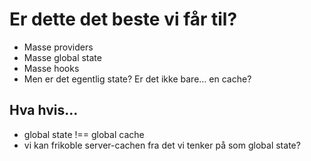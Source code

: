 # Er dette det beste vi får til?

- Masse providers
- Masse global state
- Masse hooks
- Men er det egentlig state? Er det ikke bare… en cache?

## Hva hvis…

- global state !== global cache
- vi kan frikoble server-cachen fra det vi tenker på som global state?
